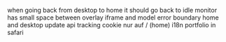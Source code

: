 when going back from desktop to home it should go back to idle
monitor has small space between overlay iframe and model
error boundary home and desktop
update api tracking
cookie nur auf / (home)
i18n
portfolio in safari
